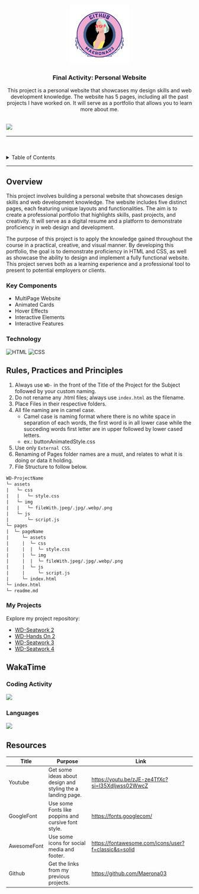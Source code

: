 <a name="readme-top">

<br/>

<br />
<div align="center">
  <a href="https://github.com/zyx-0314/">
    <img src="./assets/img/logo (3).png" alt="logo" width="160" height="160">
  </a>
  <h3 align="center">Final Activity: Personal Website</h3>
</div>
<div align="center">
 This project is a personal website that showcases my design skills and web development knowledge. The website has 5 pages, including all the past projects I have worked on. It will serve as a portfolio that allows you to learn more about me.
</div>

<br />

![](https://visit-counter.vercel.app/counter.png?page=Maerona03/WD-FinalActivity)

---

<br />
<br />

<!-- TODO: If you want to add more layers for your readme -->
<details>
  <summary>Table of Contents</summary>
  <ol>
    <li>
      <a href="#overview">Overview</a>
      <ol>
        <li>
          <a href="#key-components">Key Components</a>
        </li>
        <li>
          <a href="#technology">Technology</a>
        </li>
      </ol>
    </li>
    <li>
      <a href="#rule,-practices-and-principles">Rules, Practices and Principles</a>
    </li>
    <li>
      <a href="#resources">Resources</a>
    </li>
  </ol>
</details>

---

## Overview

This project involves building a personal website that showcases design skills and web development knowledge. The website includes five distinct pages, each featuring unique layouts and functionalities. The aim is to create a professional portfolio that highlights skills, past projects, and creativity. It will serve as a digital resume and a platform to demonstrate proficiency in web design and development.

The purpose of this project is to apply the knowledge gained throughout the course in a practical, creative, and visual manner. By developing this portfolio, the goal is to demonstrate proficiency in HTML and CSS, as well as showcase the ability to design and implement a fully functional website. This project serves both as a learning experience and a professional tool to present to potential employers or clients.

### Key Components

- MultiPage Website
- Animated Cards
- Hover Effects
- Interactive Elements
- Interactive Features

### Technology

![HTML](https://img.shields.io/badge/HTML-E34F26?style=for-the-badge&logo=html5&logoColor=white)
![CSS](https://img.shields.io/badge/CSS-1572B6?style=for-the-badge&logo=css3&logoColor=white)

## Rules, Practices and Principles

1. Always use `WD-` in the front of the Title of the Project for the Subject followed by your custom naming.
2. Do not rename any .html files; always use `index.html` as the filename.
3. Place Files in their respective folders.
4. All file naming are in camel case.
   - Camel case is naming format where there is no white space in separation of each words, the first word is in all lower case while the succeding words first letter are in upper followed by lower cased letters.
   - ex.: buttonAnimatedStyle.css
5. Use only `External CSS`.
6. Renaming of Pages folder names are a must, and relates to what it is doing or data it holding.
7. File Structure to follow below.

```
WD-ProjectName
└─ assets
|   └─ css
|   |   └─ style.css
|   └─ img
|   |   └─ fileWith.jpeg/.jpg/.webp/.png
|   └─ js
|       └─ script.js
└─ pages
|  └─ pageName
|     └─ assets
|     |  └─ css
|     |  |  └─ style.css
|     |  └─ img
|     |  |  └─ fileWith.jpeg/.jpg/.webp/.png
|     |  └─ js
|     |     └─ script.js
|     └─ index.html
└─ index.html
└─ readme.md
```

### My Projects

Explore my project repository:

- [WD-Seatwork 2](https://github.com/Maerona03/WD-seatwork2.git)
- [WD-Hands On 2](https://github.com/Maerona03/WD-Handson2.git)
- [WD-Seatwork 3](https://github.com/Maerona03/WD-sw3.git)
- [WD-Seatwork 4](https://github.com/Maerona03/WD-seatwork4.git)

## WakaTime

### Coding Activity

<a href="https://wakatime.com"><img src="https://wakatime.com/share/@018f030b-8e47-42e2-9e2a-52b75c89a316/94333f95-71f7-4e85-9e0f-c0ddafce3f0b.png" height=300/></a>

### Languages

<a href="https://wakatime.com"><img src="https://wakatime.com/share/@018f030b-8e47-42e2-9e2a-52b75c89a316/71dffc35-eedc-426a-9a5e-3818866b55c6.png" height=300/></a>

## Resources

| Title       | Purpose                                                     | Link                                                 |
| ----------- | ----------------------------------------------------------- | ---------------------------------------------------- |
| Youtube     | Get some ideas about design and styling the a landing page. | https://youtu.be/zJE-ze4TfXc?si=l35XdIjwss02WwcZ     |
| GoogleFont  | Use some Fonts like poppins and cursive font style.         | https://fonts.googlecom/                             |
| AwesomeFont | Use some icons for social media and footer.                 | https://fontawesome.com/icons/user?f=classic&s=solid |
| Github      | Get the links from my previous projects.                    | https://github.com/Maerona03                         |
